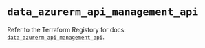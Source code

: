 # `data_azurerm_api_management_api`

Refer to the Terraform Registory for docs: [`data_azurerm_api_management_api`](https://www.terraform.io/docs/providers/azurerm/d/api_management_api).
